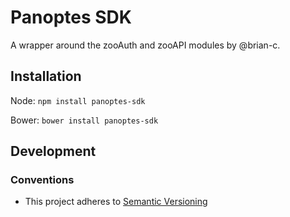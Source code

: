 # Panoptes SDK

A wrapper around the zooAuth and zooAPI modules by @brian-c.

## Installation

Node: `npm install panoptes-sdk`

Bower: `bower install panoptes-sdk`

## Development

### Conventions

- This project adheres to [Semantic Versioning](http://semver.org/)
